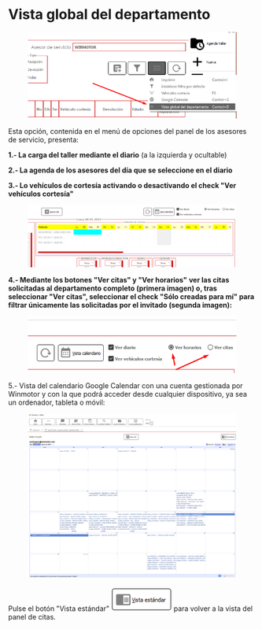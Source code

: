 # Vista global del departamento

<figure><img src="../../../../.gitbook/assets/imagen (7) (3) (4).png" alt=""><figcaption></figcaption></figure>

Esta opción, contenida en el menú de opciones del panel de los asesores de servicio, presenta:

**1.- La carga del taller mediante el diario** (a la izquierda y ocultable)

**2.- La agenda de los asesores del día que se seleccione en el diario**

**3.- Lo vehículos de cortesía activando o desactivando el check "Ver vehículos cortesía"**

<figure><img src="../../../../.gitbook/assets/imagen (6) (1).png" alt=""><figcaption></figcaption></figure>

**4.- Mediante los botones "Ver citas" y "Ver horarios"** **ver las citas solicitadas al departamento completo (primera imagen) o, tras seleccionar "Ver citas", seleccionar el check "Sólo creadas para mí" para filtrar únicamente las solicitadas por el invitado (segunda imagen):**

<figure><img src="../../../../.gitbook/assets/imagen (119).png" alt=""><figcaption></figcaption></figure>

5.- Vista del calendario Google Calendar con una cuenta gestionada por Winmotor y con la que podrá acceder desde cualquier dispositivo, ya sea un ordenador, tableta o móvil:

<figure><img src="../../../../.gitbook/assets/imagen (9) (4) (3).png" alt=""><figcaption></figcaption></figure>

Pulse el botón "Vista estándar" ![](<../../../../.gitbook/assets/imagen (36) (2).png>) para volver a la vista del panel de citas.&#x20;
